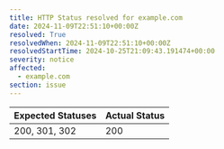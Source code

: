 ```yaml
---
title: HTTP Status resolved for example.com
date: 2024-11-09T22:51:10+00:00Z
resolved: True
resolvedWhen: 2024-11-09T22:51:10+00:00Z
resolvedStartTime: 2024-10-25T21:09:43.191474+00:00
severity: notice
affected:
  - example.com
section: issue
---
```


| Expected Statuses | Actual Status  |
|-------------------|----------------|
| 200, 301, 302 | 200 |
